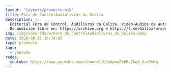 ```yaml
---
layout: 'layouts/proxecto.njk'
title: Fora de ControlAudiolivros da Galiza
description: |-
  Editorial Fora de Control. Audilivros da Galiza. Video-Audios de autoxestión, autoedición galega dende abaixo, dende o povo para o povo, en prol das nosas letras e da arte propia, baixo licenza livre (CC), empregando como soportes de difusión ferramentas da comunidade informática, cultura libre, así como outras RRSS públicas
  De audición libre en: https://archive.org e https://t.me/GalizaForadeControl
img: /img/comunidade/Fora_de_ControlAudiolivros_da_Galiza.webp
date: 2020-08-11 16:14:02
type: proxecto
tags:
  - youtube
redes:
  youtube: https://www.youtube.com/channel/UCoUpnwFV6R-7koX_Oax7mKg
---
```

